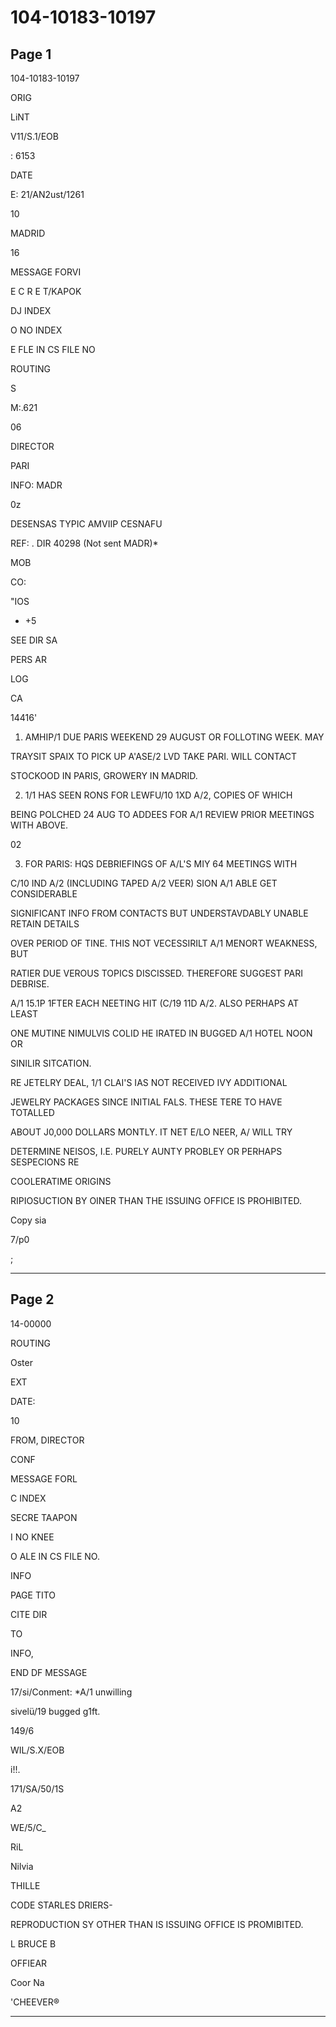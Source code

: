 # 104-10183-10197

## Page 1

104-10183-10197

ORIG

LiNT

V11/S.1/EOB

: 6153

DATE

E: 21/AN2ust/1261

10

MADRID

16

MESSAGE FORVI

E C R E T/KAPOK

DJ INDEX

O NO INDEX

E FLE IN CS FILE NO

ROUTING

S

M:.621

06

DIRECTOR

PARI

INFO: MADR

0z

DESENSAS TYPIC AMVIIP CESNAFU

REF: . DIR 40298 (Not sent MADR)*

MOB

CO:

"IOS

+ +5

SEE DIR SA

PERS AR

LOG

CA

14416'

1. AMHIP/1 DUE PARIS WEEKEND 29 AUGUST OR FOLLOTING WEEK. MAY

TRAYSIT SPAIX TO PICK UP A'ASE/2 LVD TAKE PARI. WILL CONTACT

STOCKOOD IN PARIS, GROWERY IN MADRID.

2. 1/1 HAS SEEN RONS FOR LEWFU/10 1XD A/2, COPIES OF WHICH

BEING POLCHED 24 AUG TO ADDEES FOR A/1 REVIEW PRIOR MEETINGS WITH ABOVE.

02

3. FOR PARIS: HQS DEBRIEFINGS OF A/L'S MIY 64 MEETINGS WITH

C/10 IND A/2 (INCLUDING TAPED A/2 VEER) SION A/1 ABLE GET CONSIDERABLE

SIGNIFICANT INFO FROM CONTACTS BUT UNDERSTAVDABLY UNABLE RETAIN DETAILS

OVER PERIOD OF TINE. THIS NOT VECESSIRILT A/1 MENORT WEAKNESS, BUT

RATIER DUE VEROUS TOPICS DISCISSED. THEREFORE SUGGEST PARI DEBRISE.

A/1 15.1P 1FTER EACH NEETING HIT (C/19 11D A/2. ALSO PERHAPS AT LEAST

ONE MUTINE NIMULVIS COLID HE IRATED IN BUGGED A/1 HOTEL NOON OR

SINILIR SITCATION.

RE JETELRY DEAL, 1/1 CLAI'S IAS NOT RECEIVED IVY ADDITIONAL

JEWELRY PACKAGES SINCE INITIAL FALS. THESE TERE TO HAVE TOTALLED

ABOUT J0,000 DOLLARS MONTLY. IT NET E/LO NEER, A/ WILL TRY

DETERMINE NEISOS, I.E. PURELY AUNTY PROBLEY OR PERHAPS SESPECIONS RE

COOLERATIME ORIGINS

RIPIOSUCTION BY OINER THAN THE ISSUING OFFICE IS PROHIBITED.

Copy sia

7/p0

;

---

## Page 2

14-00000

ROUTING

Oster

EXT

DATE:

10

FROM, DIRECTOR

CONF

MESSAGE FORL

C INDEX

SECRE TAAPON

I NO KNEE

O ALE IN CS FILE NO.

INFO

PAGE TITO

CITE DIR

TO

INFO,

END DF MESSAGE

17/si/Conment: *A/1 unwilling

sivelü/19 bugged g1ft.

149/6

WIL/S.X/EOB

i!!.

171/SA/50/1S

A2

WE/5/C_

RiL

Nilvia

THILLE

CODE STARLES DRIERS-

REPRODUCTION SY OTHER THAN IS ISSUING OFFICE IS PROMIBITED.

L BRUCE B

OFFIEAR

Coor Na

'CHEEVER®

---

